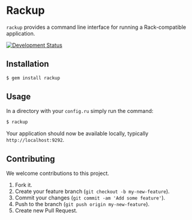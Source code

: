 # Rackup

`rackup` provides a command line interface for running a Rack-compatible application.

[![Development Status](https://github.com/rack/rackup/workflows/Test/badge.svg)](https://github.com/rack/rackup/actions?workflow=Test)

## Installation

``` bash
$ gem install rackup
```

## Usage

In a directory with your `config.ru` simply run the command:

``` bash
$ rackup
```

Your application should now be available locally, typically `http://localhost:9292`.

## Contributing

We welcome contributions to this project.

1.  Fork it.
2.  Create your feature branch (`git checkout -b my-new-feature`).
3.  Commit your changes (`git commit -am 'Add some feature'`).
4.  Push to the branch (`git push origin my-new-feature`).
5.  Create new Pull Request.
